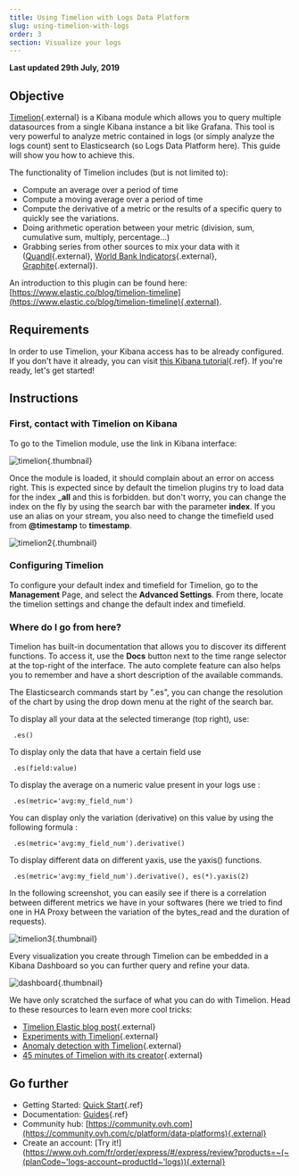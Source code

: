 ```yaml
---
title: Using Timelion with Logs Data Platform
slug: using-timelion-with-logs
order: 3
section: Visualize your logs
---
```


**Last updated 29th July, 2019**

## Objective

[Timelion](https://github.com/elastic/timelion){.external} is a Kibana module which allows you to query multiple datasources from a single Kibana instance a bit like Grafana. This tool is very powerful to analyze metric contained in logs (or simply analyze the logs count) sent to Elasticsearch (so Logs Data Platform here). This guide will show you how to achieve this.


The functionality of Timelion includes (but is not limited to):

- Compute an average over a period of time
- Compute a moving average over a period of time
- Compute the derivative of a metric or the results of a specific query to quickly see the variations.
- Doing arithmetic operation between your metric (division, sum, cumulative sum, multiply, percentage...)
- Grabbing series from other sources to mix your data with it ([Quandl](https://www.quandl.com){.external}, [World Bank Indicators](http://data.worldbank.org/){.external}, [Graphite](http://graphite.readthedocs.io/en/latest/){.external}).

An introduction to this plugin can be found here: [https://www.elastic.co/blog/timelion-timeline](https://www.elastic.co/blog/timelion-timeline){.external}.


## Requirements

In order to use Timelion, your Kibana access has to be already configured. If you don't have it already, you can visit [this Kibana tutorial](../using_kibana_with_logs/guide.en-gb.md){.ref}. If you're ready, let's get started!


## Instructions

### First, contact with Timelion on Kibana

To go to the Timelion module, use the link in Kibana interface:

![timelion](images/timelion.png){.thumbnail}


Once the module is loaded, it should complain about an error on access right. This is expected since by default the timelion plugins try to load data for the index **_all** and this is forbidden. 
but don't worry, you can change the index on the fly by using the search bar with the parameter **index**. If you use an alias on your stream, you also need to change the timefield used from **@timestamp** to **timestamp**. 


![timelion2](images/timelion-2.png){.thumbnail}


### Configuring Timelion

To configure your default index and timefield for Timelion, go to the **Management** Page, and select the **Advanced Settings**. From there, locate the timelion settings and change the default index and timefield. 

### Where do I go from here?

Timelion has built-in documentation that allows you to discover its different functions. To access it, use the **Docs** button next to the time range selector at the top-right of the interface. The auto complete feature can also helps you to remember and have a short description of the available commands.

The Elasticsearch commands start by ".es", you can change the resolution of the chart by using the drop down menu at the right of the search bar.

To display all your data at the selected timerange (top right), use:

```
 .es()
```

To display only the data that have a certain field use

```
 .es(field:value)
```

To display the average on a numeric value present in your logs use :

```
 .es(metric='avg:my_field_num')
```

You can display only the variation (derivative) on this value by using the following formula :

```
 .es(metric='avg:my_field_num').derivative()
```

To display different data on different yaxis, use the yaxis() functions.

```
 .es(metric='avg:my_field_num').derivative(), es(*).yaxis(2)
```

In the following screenshot, you can easily see if there is a correlation between different metrics we have in your softwares (here we tried to find one in HA Proxy between the variation of the bytes_read and the duration of requests).

![timelion3](images/timelion-3.png){.thumbnail}

Every visualization you create through Timelion can be embedded in a Kibana Dashboard so you can further query and refine your data.

![dashboard](images/dash.png){.thumbnail}

We have only scratched the surface of what you can do with Timelion. Head to these resources to learn even more cool tricks:


- [Timelion Elastic blog post](https://www.elastic.co/blog/timelion-timeline){.external}
- [Experiments with Timelion](http://rmoff.net/2016/03/29/experiments-with-kibana-timelion-2/){.external}
- [Anomaly detection with Timelion](https://www.elastic.co/blog/implementing-a-statistical-anomaly-detector-part-1){.external}
- [45 minutes of Timelion with its creator](https://www.youtube.com/watch?v=L5LvP_Cj0A0){.external}


## Go further

- Getting Started: [Quick Start](../quick_start/){.ref}
- Documentation: [Guides](../product.fr-fr.md){.ref}
- Community hub: [https://community.ovh.com](https://community.ovh.com/c/platform/data-platforms){.external}
- Create an account: [Try it!](https://www.ovh.com/fr/order/express/#/express/review?products=~(~(planCode~'logs-account~productId~'logs)){.external}
